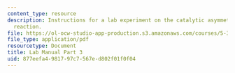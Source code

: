 ```yaml
---
content_type: resource
description: Instructions for a lab experiment on the catalytic asymmetric Diels-Alder
  reaction.
file: https://ol-ocw-studio-app-production.s3.amazonaws.com/courses/5-37-introduction-to-organic-synthesis-laboratory-spring-2009/877eefa4981797c7567ed802f01f0f04_MIT5_37s09_lab01_part3.pdf
file_type: application/pdf
resourcetype: Document
title: Lab Manual Part 3
uid: 877eefa4-9817-97c7-567e-d802f01f0f04
---
```

